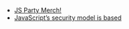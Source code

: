 - [JS Party Merch!](https://jsparty.fm/merch)
- [JavaScript’s security model is based](https://twitter.com/horse_js/status/1466619468071661570)